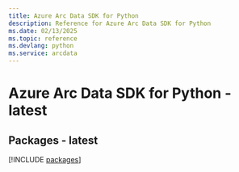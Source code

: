 ```yaml
---
title: Azure Arc Data SDK for Python
description: Reference for Azure Arc Data SDK for Python
ms.date: 02/13/2025
ms.topic: reference
ms.devlang: python
ms.service: arcdata
---
```

# Azure Arc Data SDK for Python - latest
## Packages - latest
[!INCLUDE [packages](arc-data-index.md)]